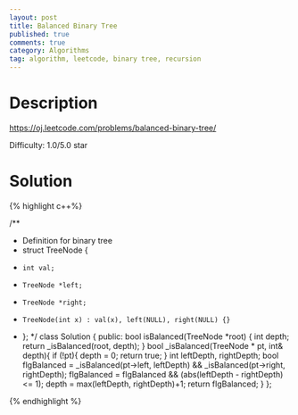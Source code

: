 ```yaml
---
layout: post
title: Balanced Binary Tree
published: true
comments: true
category: Algorithms
tag: algorithm, leetcode, binary tree, recursion
---
```


# Description

https://oj.leetcode.com/problems/balanced-binary-tree/

Difficulty: 1.0/5.0 star

# Solution


{% highlight c++%}

/**
 * Definition for binary tree
 * struct TreeNode {
 *     int val;
 *     TreeNode *left;
 *     TreeNode *right;
 *     TreeNode(int x) : val(x), left(NULL), right(NULL) {}
 * };
 */
class Solution {
public:
 	bool isBalanced(TreeNode *root) {
		int depth;
		return _isBalanced(root, depth);
 	}
	bool _isBalanced(TreeNode * pt, int& depth){
		if (!pt){
			depth = 0;
			return true;
 		}
 		int leftDepth, rightDepth;
 		bool flgBalanced = _isBalanced(pt->left, leftDepth) && _isBalanced(pt->right, rightDepth);
 		flgBalanced = flgBalanced && (abs(leftDepth - rightDepth) <= 1);
		depth = max(leftDepth, rightDepth)+1;
		return flgBalanced;
    }
};

{% endhighlight %}